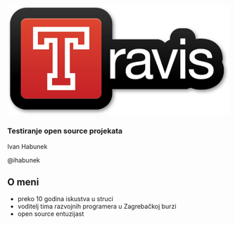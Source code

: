 ![Travis CI](images/travis-logo.png)

### Testiranje open source projekata

Ivan Habunek

@ihabunek



## O meni

- preko 10 godina iskustva u struci
- voditelj tima razvojnih programera u Zagrebačkoj burzi
- open source entuzijast

